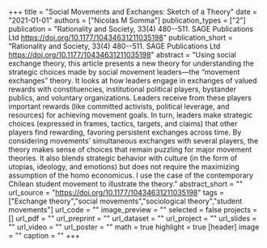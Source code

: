 +++
title = "Social Movements and Exchanges: Sketch of a Theory"
date = "2021-01-01"
authors = ["Nicolas M Somma"]
publication_types = ["2"]
publication = "Rationality and Society, 33(4) 480--511. SAGE Publications Ltd https://doi.org/10.1177/10434631211035198"
publication_short = "Rationality and Society, 33(4) 480--511. SAGE Publications Ltd https://doi.org/10.1177/10434631211035198"
abstract = "Using social exchange theory, this article presents a new theory for understanding the strategic choices made by social movement leaders—the “movement exchanges” theory. It looks at how leaders engage in exchanges of valued rewards with constituencies, institutional political players, bystander publics, and voluntary organizations. Leaders receive from these players important rewards (like committed activists, political leverage, and resources) for achieving movement goals. In turn, leaders make strategic choices (expressed in frames, tactics, targets, and claims) that other players find rewarding, favoring persistent exchanges across time. By considering movements’ simultaneous exchanges with several players, the theory makes sense of choices that remain puzzling for major movement theories. It also blends strategic behavior with culture (in the form of utopias, ideology, and emotions) but does not require the maximizing assumption of the homo economicus. I use the case of the contemporary Chilean student movement to illustrate the theory."
abstract_short = ""
url_source = "https://doi.org/10.1177/10434631211035198"
tags = ["Exchange theory","social movements","sociological theory","student movements"]
url_code = ""
image_preview = ""
selected = false
projects = []
url_pdf = ""
url_preprint = ""
url_dataset = ""
url_project = ""
url_slides = ""
url_video = ""
url_poster = ""
math = true
highlight = true
[header]
image = ""
caption = ""
+++
